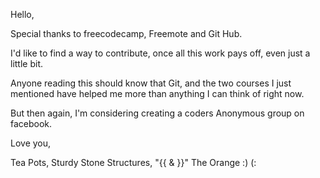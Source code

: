 Hello, 

Special thanks to freecodecamp, Freemote and Git Hub. 

I'd like to find a way to contribute, once all this work pays off, even just a little bit. 

Anyone reading this should know that Git, and the two courses I just mentioned have helped me more than anything I can think of right now. 

But then again, I'm considering creating a coders Anonymous group on facebook. 

Love you, 

Tea Pots, Sturdy Stone Structures, "{{ & }}" The Orange 
:) (:
